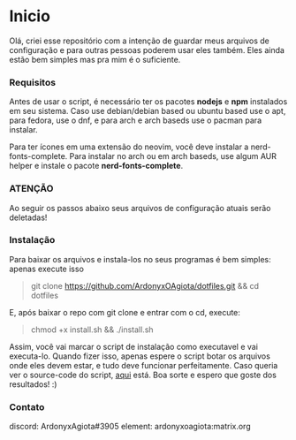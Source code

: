# Inicio
Olá, criei esse repositório com a intenção de guardar meus arquivos de configuração e para outras pessoas poderem usar eles também. Eles ainda estão bem simples mas pra mim é o suficiente.

### Requisitos
Antes de usar o script, é necessário ter os pacotes **nodejs** e **npm** instalados em seu sistema. Caso use debian/debian based ou ubuntu based use o apt, para fedora, use o dnf, e para arch e arch baseds use o pacman para instalar.

Para ter ícones em uma extensão do neovim, você deve instalar a nerd-fonts-complete. Para instalar no arch ou em arch baseds, use algum AUR helper e instale o pacote **nerd-fonts-complete**.

### **ATENÇÃO**
Ao seguir os passos abaixo seus arquivos de configuração atuais serão deletadas!

### Instalação
Para baixar os arquivos e instala-los no seus programas é bem simples: apenas execute isso
> git clone https://github.com/ArdonyxOAgiota/dotfiles.git && cd dotfiles <br>


E, após baixar o repo com git clone e entrar com o cd, execute:
> chmod +x install.sh && ./install.sh <br>

Assim, você vai marcar o script de instalação como executavel e vai executa-lo. Quando fizer isso, apenas espere o script botar os arquivos onde eles devem estar, e tudo deve funcionar perfeitamente. Caso queria ver o source-code do script, [aqui](https://github.com/ArdonyxOAgiota/dotfiles/blob/master/install.sh) está. Boa sorte e espero que goste dos resultados! :)

### Contato
discord: ArdonyxAgiota#3905
element: ardonyxoagiota:matrix.org
